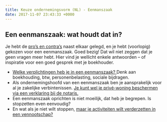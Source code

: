 ```yaml
---
title: Keuze ondernemingsvorm (NL) - Eenmanszaak
date: 2017-11-07 23:43:33 +0000
---
```

## Een eenmanszaak: wat houdt dat in?

Je hebt de [pro’s en contra’s](http://www.xerius.be/blog/zelfstandige-worden-eenmanszaak-vennootschap/) naast elkaar gelegd, en je hebt (voorlopig) gekozen voor een eenmanszaak. Goed bezig! Dat wil niet zeggen dat je geen vragen meer hebt. Hier vind je wellicht enkele antwoorden – of inspiratie voor een goed gesprek met je boekhouder.

* [Welke verplichtingen heb je in een eenmanszaak? ](http://www.xerius.be/blog/boekhouding-eenmanszaak)Denk aan boekhouding, btw, personenbelasting, sociale bijdragen.
* Als ondernemingshoofd van een eenmanszaak ben je aansprakelijk voor al je zakelijke verbintenissen. [Je kunt wel je privé-woning beschermen via een verklaring bij de notaris.](https://www.notaris.be/nieuws-pers/detail/de-akte-van-onbeslagbaarheid-van-de-gezinswoning)
* Een eenmanszaak oprichten is niet moeilijk, dat heb je begrepen. Is stopzetten even eenvoudig?
* En wat als je niet wilt stoppen, [maar je activiteiten wilt verderzetten in een vennootschap?](http://info.xerius.be/hubfs/XERIUS_ebook_eenmanszaakvenootschap-v1.pdf)